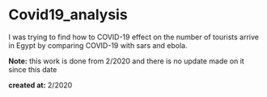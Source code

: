 # Covid19_analysis

I was trying to find how to COVID-19 effect on the number of tourists arrive in Egypt 
by comparing COVID-19 with sars and ebola.

**Note:** this work is done from 2/2020 and there is no update made on it since this date

**created at:** 2/2020
